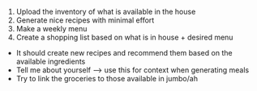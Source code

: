 1. Upload the inventory of what is available in the house
2. Generate nice recipes with minimal effort
3. Make a weekly menu
4. Create a shopping list based on what is in house + desired menu

- It should create new recipes and recommend them based on the available ingredients
- Tell me about yourself --> use this for context when generating meals
- Try to link the groceries to those available in jumbo/ah

